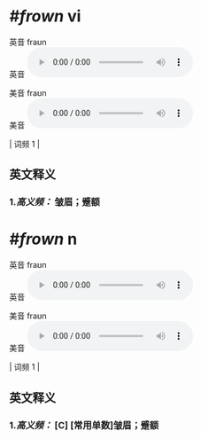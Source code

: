 # ***\#frown*** vi
英音 fraʊn  
英音
<audio src="./media/frown-B.aac" controls="controls"></audio>

美音 fraʊn  
美音
<audio src="./media/frown.aac" controls="controls"></audio>



| 词频 1 |  

英文释义
---
### 1.*高义频：* **皱眉；蹙额**  


# ***\#frown*** n
英音 fraʊn  
英音
<audio src="./media/frown-B.aac" controls="controls"></audio>

美音 fraʊn  
美音
<audio src="./media/frown.aac" controls="controls"></audio>



| 词频 1 |  

英文释义
---
### 1.*高义频：* **[C] [常用单数]皱眉；蹙额**  


